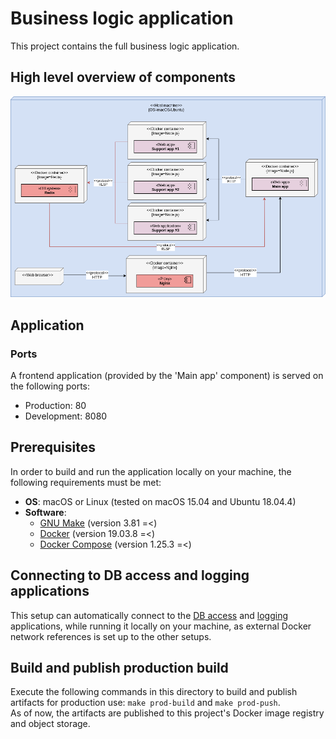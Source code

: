 # Business logic application

This project contains the full business logic application.

## High level overview of components

![Component overview](./docs/business-logic-component.png)

## Application

### Ports

A frontend application (provided by the 'Main app' component) is served on the following ports:

-   Production: 80
-   Development: 8080

## Prerequisites

In order to build and run the application locally on your machine, the following requirements must be met:

-   **OS**: macOS or Linux (tested on macOS 15.04 and Ubuntu 18.04.4)
-   **Software**:
    -   [GNU Make](https://www.gnu.org/software/make/) (version 3.81 =<)
    -   [Docker](https://docs.docker.com/install/) (version 19.03.8 =<)
    -   [Docker Compose](https://docs.docker.com/compose/install/) (version 1.25.3 =<)

## Connecting to DB access and logging applications

This setup can automatically connect to the [DB access](https://github.com/gucl-bachelor-project/db-access-app) and [logging](https://github.com/gucl-bachelor-project/logging-app) applications, while running it locally on your machine, as external Docker network references is set up to the other setups.

## Build and publish production build

Execute the following commands in this directory to build and publish artifacts for production use: `make prod-build` and `make prod-push`.  
As of now, the artifacts are published to this project's Docker image registry and object storage.
